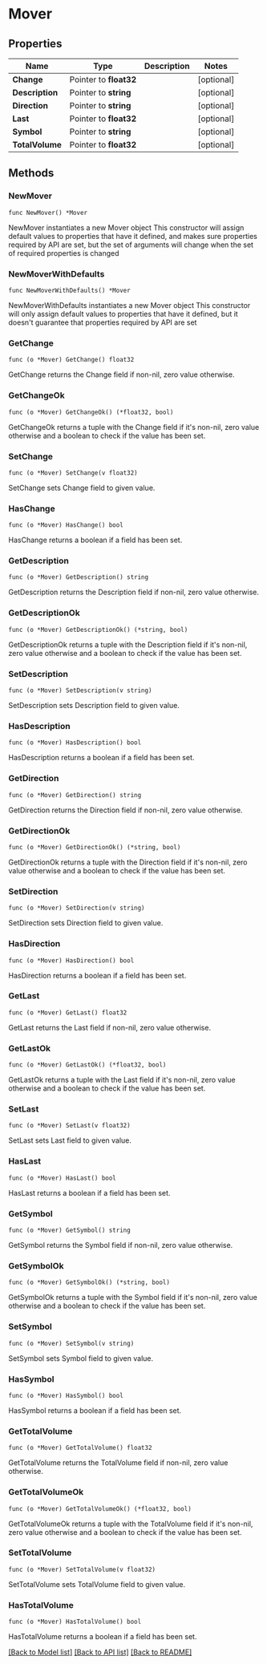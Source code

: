 # Mover

## Properties

Name | Type | Description | Notes
------------ | ------------- | ------------- | -------------
**Change** | Pointer to **float32** |  | [optional] 
**Description** | Pointer to **string** |  | [optional] 
**Direction** | Pointer to **string** |  | [optional] 
**Last** | Pointer to **float32** |  | [optional] 
**Symbol** | Pointer to **string** |  | [optional] 
**TotalVolume** | Pointer to **float32** |  | [optional] 

## Methods

### NewMover

`func NewMover() *Mover`

NewMover instantiates a new Mover object
This constructor will assign default values to properties that have it defined,
and makes sure properties required by API are set, but the set of arguments
will change when the set of required properties is changed

### NewMoverWithDefaults

`func NewMoverWithDefaults() *Mover`

NewMoverWithDefaults instantiates a new Mover object
This constructor will only assign default values to properties that have it defined,
but it doesn't guarantee that properties required by API are set

### GetChange

`func (o *Mover) GetChange() float32`

GetChange returns the Change field if non-nil, zero value otherwise.

### GetChangeOk

`func (o *Mover) GetChangeOk() (*float32, bool)`

GetChangeOk returns a tuple with the Change field if it's non-nil, zero value otherwise
and a boolean to check if the value has been set.

### SetChange

`func (o *Mover) SetChange(v float32)`

SetChange sets Change field to given value.

### HasChange

`func (o *Mover) HasChange() bool`

HasChange returns a boolean if a field has been set.

### GetDescription

`func (o *Mover) GetDescription() string`

GetDescription returns the Description field if non-nil, zero value otherwise.

### GetDescriptionOk

`func (o *Mover) GetDescriptionOk() (*string, bool)`

GetDescriptionOk returns a tuple with the Description field if it's non-nil, zero value otherwise
and a boolean to check if the value has been set.

### SetDescription

`func (o *Mover) SetDescription(v string)`

SetDescription sets Description field to given value.

### HasDescription

`func (o *Mover) HasDescription() bool`

HasDescription returns a boolean if a field has been set.

### GetDirection

`func (o *Mover) GetDirection() string`

GetDirection returns the Direction field if non-nil, zero value otherwise.

### GetDirectionOk

`func (o *Mover) GetDirectionOk() (*string, bool)`

GetDirectionOk returns a tuple with the Direction field if it's non-nil, zero value otherwise
and a boolean to check if the value has been set.

### SetDirection

`func (o *Mover) SetDirection(v string)`

SetDirection sets Direction field to given value.

### HasDirection

`func (o *Mover) HasDirection() bool`

HasDirection returns a boolean if a field has been set.

### GetLast

`func (o *Mover) GetLast() float32`

GetLast returns the Last field if non-nil, zero value otherwise.

### GetLastOk

`func (o *Mover) GetLastOk() (*float32, bool)`

GetLastOk returns a tuple with the Last field if it's non-nil, zero value otherwise
and a boolean to check if the value has been set.

### SetLast

`func (o *Mover) SetLast(v float32)`

SetLast sets Last field to given value.

### HasLast

`func (o *Mover) HasLast() bool`

HasLast returns a boolean if a field has been set.

### GetSymbol

`func (o *Mover) GetSymbol() string`

GetSymbol returns the Symbol field if non-nil, zero value otherwise.

### GetSymbolOk

`func (o *Mover) GetSymbolOk() (*string, bool)`

GetSymbolOk returns a tuple with the Symbol field if it's non-nil, zero value otherwise
and a boolean to check if the value has been set.

### SetSymbol

`func (o *Mover) SetSymbol(v string)`

SetSymbol sets Symbol field to given value.

### HasSymbol

`func (o *Mover) HasSymbol() bool`

HasSymbol returns a boolean if a field has been set.

### GetTotalVolume

`func (o *Mover) GetTotalVolume() float32`

GetTotalVolume returns the TotalVolume field if non-nil, zero value otherwise.

### GetTotalVolumeOk

`func (o *Mover) GetTotalVolumeOk() (*float32, bool)`

GetTotalVolumeOk returns a tuple with the TotalVolume field if it's non-nil, zero value otherwise
and a boolean to check if the value has been set.

### SetTotalVolume

`func (o *Mover) SetTotalVolume(v float32)`

SetTotalVolume sets TotalVolume field to given value.

### HasTotalVolume

`func (o *Mover) HasTotalVolume() bool`

HasTotalVolume returns a boolean if a field has been set.


[[Back to Model list]](../README.md#documentation-for-models) [[Back to API list]](../README.md#documentation-for-api-endpoints) [[Back to README]](../README.md)



